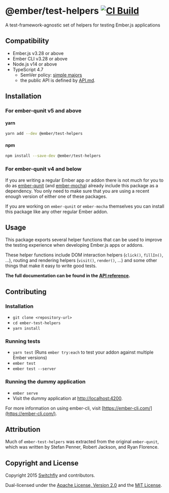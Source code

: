@ember/test-helpers [![CI Build](https://github.com/emberjs/ember-test-helpers/actions/workflows/ci-build.yml/badge.svg)](https://github.com/emberjs/ember-test-helpers/actions/workflows/ci-build.yml)
==============================================================================

A test-framework-agnostic set of helpers for testing Ember.js applications

Compatibility
------------------------------------------------------------------------------

- Ember.js v3.28 or above
- Ember CLI v3.28 or above
- Node.js v14 or above
- TypeScript 4.7
  - SemVer policy: [simple majors](https://www.semver-ts.org/#simple-majors)
  - the public API is defined by [API.md](./API.md).


Installation
------------------------------------------------------------------------------
### For ember-qunit v5 and above

#### yarn
```bash
yarn add --dev @ember/test-helpers
````

#### npm
```bash
npm install --save-dev @ember/test-helpers
```

### For ember-qunit v4 and below
If you are writing a regular Ember app or addon there is not much for you to
do as [ember-qunit](https://github.com/emberjs/ember-qunit) (and
[ember-mocha](https://github.com/emberjs/ember-mocha)) already include this
package as a dependency. You only need to make sure that you are using a
recent enough version of either one of these packages.

If you are working on `ember-qunit` or `ember-mocha` themselves you can
install this package like any other regular Ember addon. 


Usage
------------------------------------------------------------------------------

This package exports several helper functions that can be used to improve
the testing experience when developing Ember.js apps or addons.

These helper functions include DOM interaction helpers (`click()`, `fillIn()`,
...), routing and rendering helpers (`visit()`, `render()`, ...) and some
other things that make it easy to write good tests.

**The full documentation can be found in the [API reference](API.md).**


Contributing
------------------------------------------------------------------------------

### Installation

* `git clone <repository-url>`
* `cd ember-test-helpers`
* `yarn install`

### Running tests

* `yarn test` (Runs `ember try:each` to test your addon against multiple Ember versions)
* `ember test`
* `ember test --server`

### Running the dummy application

* `ember serve`
* Visit the dummy application at [http://localhost:4200](http://localhost:4200).

For more information on using ember-cli, visit [https://ember-cli.com/](https://ember-cli.com/).


Attribution
------------------------------------------------------------------------------

Much of `ember-test-helpers` was extracted from the original `ember-qunit`,
which was written by Stefan Penner, Robert Jackson, and Ryan Florence.


Copyright and License
------------------------------------------------------------------------------

Copyright 2015 [Switchfly](https://github.com/switchfly) and contributors.

Dual-licensed under the [Apache License, Version 2.0](./APACHE-LICENSE) and
the [MIT License](./MIT-LICENSE).
